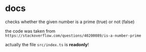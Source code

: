 # docs

<!-- @watch src/index.ts 9-12 -->


checks whether the given number is a prime (true) or not (false)


<!-- @watch src/index.ts 8 -->
the code was taken from `https://stackoverflow.com/questions/40200089/is-a-number-prime`


<!-- watch for any changes -->
<!-- @watch src/index.ts -->
actually the file `src/index.ts` is **readonly**!
